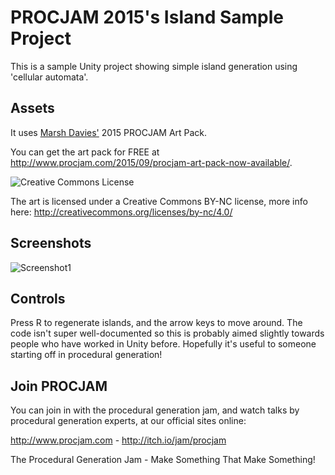 # PROCJAM 2015's Island Sample Project

This is a sample Unity project showing simple island generation using 'cellular automata'. 

## Assets
It uses [Marsh Davies'](https://twitter.com/MarshDavies) 2015 PROCJAM Art Pack.

You can get the art pack for FREE at http://www.procjam.com/2015/09/procjam-art-pack-now-available/. 

![Creative Commons License](https://i.creativecommons.org/l/by-nc/4.0/88x31.png)

The art is licensed under a Creative Commons BY-NC license, more info here: http://creativecommons.org/licenses/by-nc/4.0/

## Screenshots

![Screenshot1](http://i.imgur.com/50N5FNC.png)

## Controls

Press R to regenerate islands, and the arrow keys to move around. The code isn't super well-documented so this is probably aimed slightly towards people who have worked in Unity before. Hopefully it's useful to someone starting off in procedural generation!

## Join PROCJAM

You can join in with the procedural generation jam, and watch talks by procedural generation experts, at our official sites online:

http://www.procjam.com - http://itch.io/jam/procjam

The Procedural Generation Jam - Make Something That Make Something!
